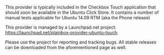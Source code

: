 This provider is typically included in the Checkbox Touch application that
should soon be available in the Ubuntu Click Store. It contains a number of
manual tests applicable for Ubuntu 14.09 RTM (aka the Phone release)

This provider is managed by a Launchpad.net project:
https://launchpad.net/plainbox-provider-ubuntu-touch.

Please use the project for reporting and tracking bugs. All stable releases can
be downloaded from the aforementioned page as well.
